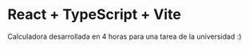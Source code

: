 # React + TypeScript + Vite

Calculadora desarrollada en 4 horas para una tarea de la universidad :)
